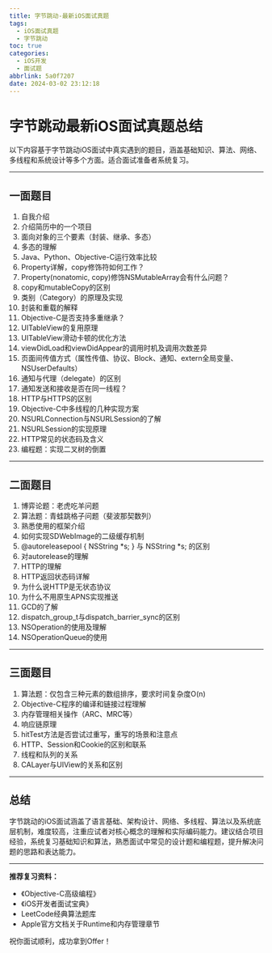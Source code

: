 ```yaml
---
title: 字节跳动-最新iOS面试真题
tags:
  - iOS面试真题
  - 字节跳动
toc: true
categories:
  - iOS开发
  - 面试题
abbrlink: 5a0f7207
date: 2024-03-02 23:12:18
---
```


# 字节跳动最新iOS面试真题总结

以下内容基于字节跳动iOS面试中真实遇到的题目，涵盖基础知识、算法、网络、多线程和系统设计等多个方面。适合面试准备者系统复习。

---

## 一面题目

1. 自我介绍  
2. 介绍简历中的一个项目  
3. 面向对象的三个要素（封装、继承、多态）  
4. 多态的理解  
5. Java、Python、Objective-C运行效率比较  
6. Property详解，copy修饰符如何工作？  
7. Property(nonatomic, copy)修饰NSMutableArray会有什么问题？  
8. copy和mutableCopy的区别  
9. 类别（Category）的原理及实现  
10. 封装和重载的解释  
11. Objective-C是否支持多重继承？  
12. UITableView的复用原理  
13. UITableView滑动卡顿的优化方法  
14. viewDidLoad和viewDidAppear的调用时机及调用次数差异  
15. 页面间传值方式（属性传值、协议、Block、通知、extern全局变量、NSUserDefaults）  
16. 通知与代理（delegate）的区别  
17. 通知发送和接收是否在同一线程？  
18. HTTP与HTTPS的区别  
19. Objective-C中多线程的几种实现方案  
20. NSURLConnection与NSURLSession的了解  
21. NSURLSession的实现原理  
22. HTTP常见的状态码及含义  
23. 编程题：实现二叉树的倒置  

---

## 二面题目

1. 博弈论题：老虎吃羊问题  
2. 算法题：青蛙跳格子问题（斐波那契数列）  
3. 熟悉使用的框架介绍  
4. 如何实现SDWebImage的二级缓存机制  
5. @autoreleasepool { NSString *s; } 与 NSString *s; 的区别  
6. 对autorelease的理解  
7. HTTP的理解  
8. HTTP返回状态码详解  
9. 为什么说HTTP是无状态协议  
10. 为什么不用原生APNS实现推送  
11. GCD的了解  
12. dispatch_group_t与dispatch_barrier_sync的区别  
13. NSOperation的使用及理解  
14. NSOperationQueue的使用  

---

## 三面题目

1. 算法题：仅包含三种元素的数组排序，要求时间复杂度O(n)  
2. Objective-C程序的编译和链接过程理解  
3. 内存管理相关操作（ARC、MRC等）  
4. 响应链原理  
5. hitTest方法是否尝试过重写，重写的场景和注意点  
6. HTTP、Session和Cookie的区别和联系  
7. 线程和队列的关系  
8. CALayer与UIView的关系和区别  

---

## 总结

字节跳动的iOS面试涵盖了语言基础、架构设计、网络、多线程、算法以及系统底层机制，难度较高，注重应试者对核心概念的理解和实际编码能力。建议结合项目经验，系统复习基础知识和算法，熟悉面试中常见的设计题和编程题，提升解决问题的思路和表达能力。

---

**推荐复习资料：**

- 《Objective-C高级编程》  
- 《iOS开发者面试宝典》  
- LeetCode经典算法题库  
- Apple官方文档关于Runtime和内存管理章节  

祝你面试顺利，成功拿到Offer！
